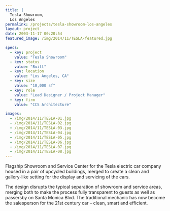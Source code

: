 ```yaml
---
title: |
  Tesla Showroom, 
  Los Angeles
permalink: /projects/tesla-showroom-los-angeles
layout: project
date: 2003-11-17 00:20:54
featured_image: /img/2014/11/TESLA-featured.jpg

specs:
  - key: project
    value: "Tesla Showroom"
  - key: status
    value: "Built"
  - key: location
    value: "Los Angeles, CA"
  - key: size
    value: "10,000 sf"
  - key: role
    value: "Lead Designer / Project Manager"
  - key: firm
    value: "CCS Architecture"

images:
  - /img/2014/11/TESLA-01.jpg
  - /img/2014/11/TESLA-02.jpg
  - /img/2014/11/TESLA-03.jpg
  - /img/2014/11/TESLA-04.jpg
  - /img/2014/11/TESLA-05.jpg
  - /img/2014/11/TESLA-06.jpg
  - /img/2014/11/TESLA-07.jpg
  - /img/2014/11/TESLA-08.jpg
---
```


Flagship Showroom and Service Center for the Tesla electric car company housed in a pair of upcycled buildings, merged to create a clean and gallery-like setting for the display and servicing of the cars.

The design disrupts the typical separation of showroom and service areas, merging both to make the process fully transparent to guests as well as passersby on Santa Monica Blvd. The traditional mechanic has now become the salesperson for the 21st century car – clean, smart and efficient.
